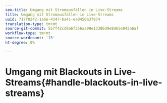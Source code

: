 ```yaml
---
seo-title: Umgang mit Stromausfällen in Live-Streams
title: Umgang mit Stromausfällen in Live-Streams
uuid: 717f0242-1a6e-4347-ba4c-ea0450a37874
translation-type: tm+mt
source-git-commit: 557f42cd9a6f356aa99e13386d9e8d65e043a6af
workflow-type: tm+mt
source-wordcount: '15'
ht-degree: 0%

---
```



# Umgang mit Blackouts in Live-Streams{#handle-blackouts-in-live-streams}

